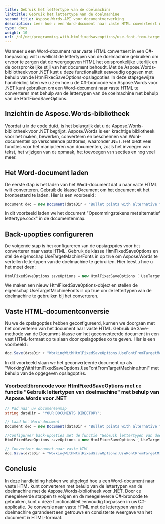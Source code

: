 ```yaml
---
title: Gebruik het lettertype van de doelmachine
linktitle: Gebruik het lettertype van de doelmachine
second_title: Aspose.Words-API voor documentverwerking
description: Leer hoe u een Word-document naar vaste HTML converteert met behulp van de lettertypen van de doelmachine met Aspose.Words voor .NET.
type: docs
weight: 10
url: /nl/net/programming-with-htmlfixedsaveoptions/use-font-from-target-machine/
---
```


Wanneer u een Word-document naar vaste HTML converteert in een C#-toepassing, wilt u wellicht de lettertypen van de doelmachine gebruiken om ervoor te zorgen dat de weergegeven HTML het oorspronkelijke uiterlijk en de oorspronkelijke stijl van het document behoudt. Met de Aspose.Words-bibliotheek voor .NET kunt u deze functionaliteit eenvoudig opgeven met behulp van de HtmlFixedSaveOptions-opslagopties. In deze stapsgewijze handleiding laten we u zien hoe u de C#-broncode van Aspose.Words voor .NET kunt gebruiken om een Word-document naar vaste HTML te converteren met behulp van de lettertypen van de doelmachine met behulp van de HtmlFixedSaveOptions.

## Inzicht in de Aspose.Words-bibliotheek

Voordat u in de code duikt, is het belangrijk dat u de Aspose.Words-bibliotheek voor .NET begrijpt. Aspose.Words is een krachtige bibliotheek voor het maken, bewerken, converteren en beschermen van Word-documenten op verschillende platforms, waaronder .NET. Het biedt veel functies voor het manipuleren van documenten, zoals het invoegen van tekst, het wijzigen van de opmaak, het toevoegen van secties en nog veel meer.

## Het Word-document laden

De eerste stap is het laden van het Word-document dat u naar vaste HTML wilt converteren. Gebruik de klasse Document om het document uit het bronbestand te laden. Hier is een voorbeeld :

```csharp
Document doc = new Document(dataDir + "Bullet points with alternative font.docx");
```

In dit voorbeeld laden we het document "Opsommingstekens met alternatief lettertype.docx" in de documentenmap.

## Back-upopties configureren

De volgende stap is het configureren van de opslagopties voor het converteren naar vaste HTML. Gebruik de klasse HtmlFixedSaveOptions en stel de eigenschap UseTargetMachineFonts in op true om Aspose.Words te vertellen lettertypen van de doelmachine te gebruiken. Hier leest u hoe u het moet doen:

```csharp
HtmlFixedSaveOptions saveOptions = new HtmlFixedSaveOptions { UseTargetMachineFonts = true };
```

We maken een nieuw HtmlFixedSaveOptions-object en stellen de eigenschap UseTargetMachineFonts in op true om de lettertypen van de doelmachine te gebruiken bij het converteren.

## Vaste HTML-documentconversie

Nu we de opslagopties hebben geconfigureerd, kunnen we doorgaan met het converteren van het document naar vaste HTML. Gebruik de Save-methode van de Document-klasse om het geconverteerde document in een vast HTML-formaat op te slaan door opslagopties op te geven. Hier is een voorbeeld :

```csharp
doc.Save(dataDir + "WorkingWithHtmlFixedSaveOptions.UseFontFromTargetMachine.html", saveOptions);
```

In dit voorbeeld slaan we het geconverteerde document op als "WorkingWithHtmlFixedSaveOptions.UseFontFromTargetMachine.html" met behulp van de opgegeven opslagopties.

### Voorbeeldbroncode voor HtmlFixedSaveOptions met de functie "Gebruik lettertypen van doelmachine" met behulp van Aspose.Words voor .NET

```csharp
// Pad naar uw documentenmap
string dataDir = "YOUR DOCUMENTS DIRECTORY";

// Laad het Word-document
Document doc = new Document(dataDir + "Bullet points with alternative font.docx");

//Configureer back-upopties met de functie "Gebruik lettertypen van doelcomputer".
HtmlFixedSaveOptions saveOptions = new HtmlFixedSaveOptions { UseTargetMachineFonts = true };

// Converteer document naar vaste HTML
doc.Save(dataDir + "WorkingWithHtmlFixedSaveOptions.UseFontFromTargetMachine.html", saveOptions);
```

## Conclusie

In deze handleiding hebben we uitgelegd hoe u een Word-document naar vaste HTML kunt converteren met behulp van de lettertypen van de doelmachine met de Aspose.Words-bibliotheek voor .NET. Door de meegeleverde stappen te volgen en de meegeleverde C#-broncode te gebruiken, kunt u deze functionaliteit eenvoudig toepassen in uw C#-applicatie. De conversie naar vaste HTML met de lettertypen van de doelmachine garandeert een getrouwe en consistente weergave van het document in HTML-formaat.
